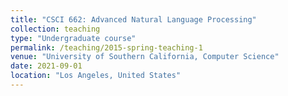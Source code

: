 ```yaml
---
title: "CSCI 662: Advanced Natural Language Processing"
collection: teaching
type: "Undergraduate course"
permalink: /teaching/2015-spring-teaching-1
venue: "University of Southern California, Computer Science"
date: 2021-09-01
location: "Los Angeles, United States"
---
```

